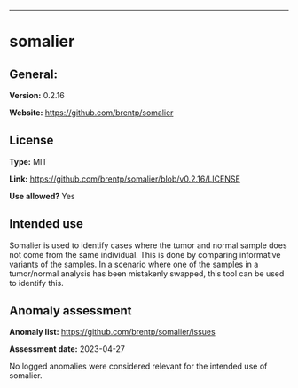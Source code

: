 ----

# somalier
## General:
**Version:** 0.2.16

**Website:** https://github.com/brentp/somalier

## License
**Type:** MIT

**Link:** https://github.com/brentp/somalier/blob/v0.2.16/LICENSE

**Use allowed?** Yes

## Intended use
Somalier is used to identify cases where the tumor and normal sample does not come from the same individual. 
This is done by comparing informative variants of the samples.
In a scenario where one of the samples in a tumor/normal analysis has been mistakenly swapped, this
tool can be used to identify this.

## Anomaly assessment
**Anomaly list:** https://github.com/brentp/somalier/issues

**Assessment date:** 2023-04-27

No logged anomalies were considered relevant for the intended use of somalier.
